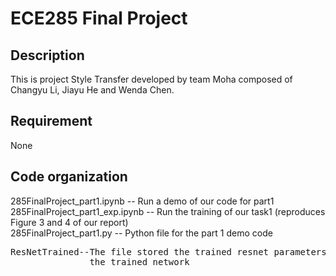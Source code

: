 # ECE285 Final Project 
## Description
This is project Style Transfer developed by team Moha composed of Changyu Li, Jiayu He and Wenda Chen.

## Requirement
None

## Code organization
285FinalProject_part1.ipynb -- Run a demo of our code for part1  
285FinalProject_part1_exp.ipynb -- Run the training of our task1 (reproduces Figure 3 and 4 of our report)  
285FinalProject_part1.py -- Python file for the part 1 demo code  
<pre>ResNetTrained--The file stored the trained resnet parameters, create an instance of type ResNetGen and load this file to get
               the trained network</pre>
                              

